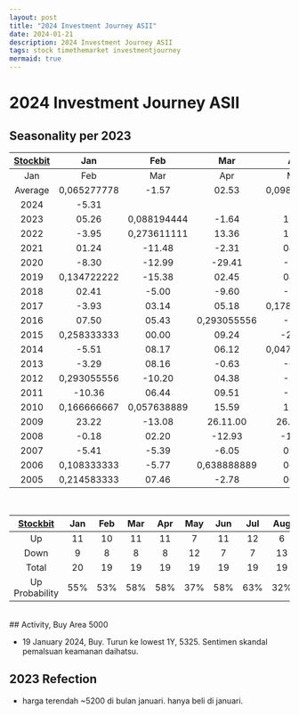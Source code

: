 ```yaml
---
layout: post
title: "2024 Investment Journey ASII"
date: 2024-01-21
description: 2024 Investment Journey ASII
tags: stock timethemarket investmentjourney
mermaid: true
---
```


# 2024 Investment Journey ASII


## Seasonality per 2023

|[Stockbit](https://stockbit.com/symbol/ASII/seasonality)|Jan|Feb|Mar|Apr|May|Jun|Jul|Aug|Sep|Oct|Nov|Dec|Year|
|:-:|:-:|:-:|:-:|:-:|:-:|:-:|:-:|:-:|:-:|:-:|:-:|:-:|:-:|
|Jan|Feb|Mar|Apr|May|Jun|Jul|Aug|Sep|Oct|Nov|Dec|Year
Average|0,065277778|-1.57|02.53|0,098611111|0,050694444|02.24|03.17|-1.98|00.41|0,136111111|-0.96|04.56|0,759027778
2024|-5.31||||||||||||-4.89
2023|05.26|0,088194444|-1.64|12.50|-4.44|05.04|01.11|-5.84|-3.49|-7.23|-6.49|0,210416667|-1.31
2022|-3.95|0,273611111|13.36|15.21|-2.97|-9.86|-4.53|10.28|-5.02|00.38|-9.02|-5.79|00.44
2021|01.24|-11.48|-2.31|04.27|-4.55|-5.90|-4.45|0,465277778|05.26|09.55|-4.15|-1.30|-6.56
2020|-8.30|-12.99|-29.41|-1.28|1,020833333|0,04375|07.29|-0.97|-12.55|0,919444444|-2.30|0,588888889|-13.00
2019|0,134722222|-15.38|02.45|04.10|-2.30|00.00|-6.04|-4.64|-1.12|05.30|-6.47|06.54|-15.55
2018|02.41|-5.00|-9.60|-2.05|-3.50|-4.35|08.33|01.40|01.38|07.48|08.23|-3.80|-0.90
2017|-3.93|03.14|05.18|0,178472222|-2.23|02.00|-10.64|-1.25|00.32|01.27|-0.31|04.08|0,1
2016|07.50|05.43|0,293055556|-7.24|-1.86|12.12|04.39|05.50|01.23|-0.30|-8.21|0,416666667|39.08.00
2015|0,258333333|00.00|09.24|-20.12|06.57|-3.08|-6.01|-10.90|-11.81|0,563888889|00.42|01.27|-19.73
2014|-5.51|08.17|06.12|0,047222222|-4.71|0,140972222|06.19|-1.94|-6.93|-3.90|05.17|04.21|08.39
2013|-3.29|08.16|-0.63|-6.96|-4.08|-0.71|-7.14|-6.92|0,292361111|03.10|-6.02|0,388888889|-10.53
2012|0,293055556|-10.20|04.38|-3.99|-9.44|06.53|02.19|-3.57|0,41875|0,3875|-9.94|0,224305556|0,131944444
2011|-10.36|06.44|09.51|-1.49|0,210416667|08.17|0,481944444|-6.17|-3.78|08.41|0,135416667|04.37|35.28.00
2010|0,166666667|0,057638889|15.59|12.53|-8.48|0,523611111|0,234027778|-6.11|19.12|00.53|-8.95|05.11|57.43.00
2009|23.22|-13.08|26.11.00|26.32.00|15.56|14.42|23.11|0,145833333|0,459027778|-6.15|03.35|07.26|215.45.00
2008|-0.18|02.20|-12.93|-17.53|05.00|-8.33|17.14|-7.76|-17.79|-45.32|09.09|03.43|-61.21
2007|-5.41|-5.39|-6.05|09.09|0,603472222|03.05|0,482638889|-4.80|0,35|32.99|-2.34|09.20|70.09.00
2006|0,108333333|-5.77|0,638888889|06.22|-17.99|-0.51|-1.54|0,668055556|12.16|0,335416667|19.03|-1.57|52.43.00
2005|0,214583333|07.46|-2.78|00.48|0,479166667|08.55|0,190277778|-23.11|-3.94|-4.62|-2.15|12.09|05.15

<br />

|[Stockbit](https://stockbit.com/symbol/ASII/seasonality)|Jan|Feb|Mar|Apr|May|Jun|Jul|Aug|Sep|Oct|Nov|Dec|Year|
|:-:|:-:|:-:|:-:|:-:|:-:|:-:|:-:|:-:|:-:|:-:|:-:|:-:|:-:|
Up|11|10|11|11|7|11|12|6|10|13|7|15|11
Down|9|8|8|8|12|7|7|13|9|6|12|4|9
Total|20|19|19|19|19|19|19|19|19|19|19|19|20
Up Probability|55%|53%|58%|58%|37%|58%|63%|32%|53%|68%|37%|79%|55%

<br />
## Activity, Buy Area 5000 

- 19 January 2024, Buy. 
Turun ke lowest 1Y, 5325. 
Sentimen skandal pemalsuan keamanan daihatsu. 


## 2023 Refection
- harga terendah ~5200 di bulan januari. hanya beli di januari.